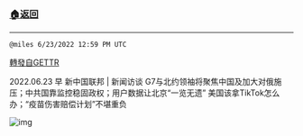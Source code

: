 ###  [:house:返回](README.md)
---


`@miles 6/23/2022 12:59 PM UTC`

[轉發自GETTR](https://gettr.com/post/p1fdvmwf998)

2022.06.23 早 新中国联邦 | 新闻访谈 G7与北约领袖将聚焦中国及加大对俄施压；中共国靠监控稳固政权；用户数据让北京“一览无遗” 美国该拿TikTok怎么办；“疫苗伤害赔偿计划”不堪重负

![img](https://media.gettr.com/group32/origin/2022/06/23/12/d686fcba-d3cc-28a1-d8c7-2856cf379324/9548d67018b19975dcafea4c4484666a.png)
